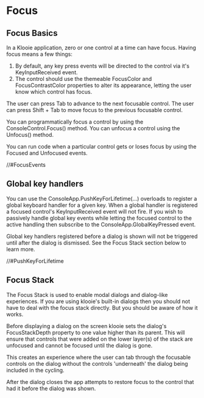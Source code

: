 ﻿# Focus

## Focus Basics

In a Klooie application, zero or one control at a time can have focus. Having focus means a few things:

1. By default, any key press events will be directed to the control via it's KeyInputReceived event.
2. The control should use the themeable FocusColor and FocusContrastColor properties to alter its appearance, letting the user know which control has focus.

The user can press Tab to advance to the next focusable control. The user can press Shift + Tab to move focus to the previous focusable control.

You can programmatically focus a control by using the ConsoleControl.Focus() method. You can unfocus a control using the Unfocus() method.

You can run code when a particular control gets or loses focus by using the Focused and Unfocused events.

//#FocusEvents

## Global key handlers

You can use the ConsoleApp.PushKeyForLifetime(...) overloads to register a global keyboard handler for a given key. When a global handler is registered a focused control's KeyInputReceived event will not fire. If you wish to passively handle global key events while letting the focused control to the active handling then subscribe to the ConsoleApp.GlobalKeyPressed event.

Global key handlers registered before a dialog is shown will not be triggered until after the dialog is dismissed. See the Focus Stack section below to learn more.

//#PushKeyForLifetime

## Focus Stack

The Focus Stack is used to enable modal dialogs and dialog-like experiences. If you are using klooie's built-in dialogs then you should not have to deal with the focus stack directly. But you should be aware of how it works.

Before displaying a dialog on the screen klooie sets the dialog's FocusStackDepth property to one value higher than its parent. This will ensure that controls that were added on the lower layer(s) of the stack are unfocused and cannot be focused until the dialog is gone.

This creates an experience where the user can tab through the focusable controls on the dialog without the controls 'underneath' the dialog being included in the cycling.

After the dialog closes the app attempts to restore focus to the control that had it before the dialog was shown.

